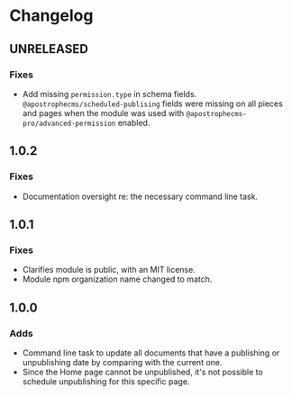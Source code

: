 # Changelog

## UNRELEASED

### Fixes

* Add missing `permission.type` in schema fields. `@apostrophecms/scheduled-publising` fields were missing on all pieces and pages when the module was used with `@apostrophecms-pro/advanced-permission` enabled.

## 1.0.2

### Fixes

* Documentation oversight re: the necessary command line task.

## 1.0.1

### Fixes

* Clarifies module is public, with an MIT license.
* Module npm organization name changed to match.

## 1.0.0

### Adds

* Command line task to update all documents that have a publishing or unpublishing date by comparing with the current one.
* Since the Home page cannot be unpublished, it's not possible to schedule unpublishing for this specific page.

